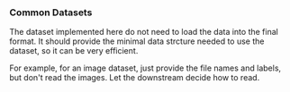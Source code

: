 

### Common Datasets

The dataset implemented here do not need to load the data into the final format.
It should provide the minimal data strcture needed to use the dataset, so it can be very efficient.

For example, for an image dataset, just provide the file names and labels, but don't read the images.
Let the downstream decide how to read.
